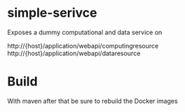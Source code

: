 simple-serivce
======

Exposes a dummy computational and data service on
 
 http://{host}/application/webapi/computingresource
 http://{host}/application/webapi/dataresource
 
 
Build
===

With maven after that be sure to rebuild the Docker images

